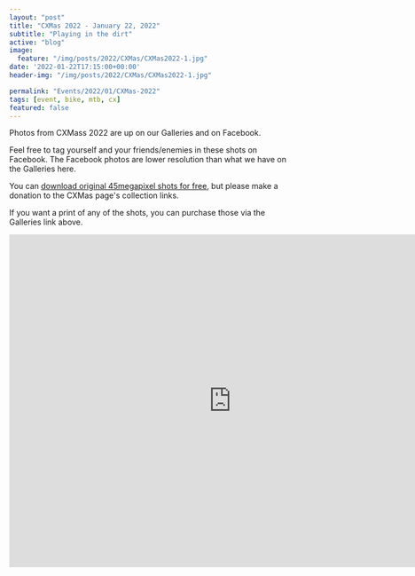 ```yaml
---
layout: "post"
title: "CXMas 2022 - January 22, 2022"
subtitle: "Playing in the dirt"
active: "blog"
image:
  feature: "/img/posts/2022/CXMas/CXMas2022-1.jpg"
date: '2022-01-22T17:15:00+00:00'
header-img: "/img/posts/2022/CXMas/CXMas2022-1.jpg"

permalink: "Events/2022/01/CXMas-2022"
tags: [event, bike, mtb, cx]
featured: false
---
```


Photos from CXMass 2022 are up on our Galleries and on Facebook.

Feel free to tag yourself and your friends/enemies in these shots on Facebook. The Facebook photos are lower resolution than what we have on the Galleries here.

You can [download original 45megapixel shots for free](https://photos.rainbowmarks.com/2022/Bikes/CXMas-1-22-2022/), but please make a donation to the CXMas page's collection links.

If you want a print of any of the shots, you can purchase those via the Galleries link above.


<iframe src="https://photos.rainbowmarks.com/frame/slideshow?key=SWGKWR&speed=3&transition=fade&autoStart=1&captions=0&navigation=0&playButton=0&randomize=0&transitionSpeed=2" width="800" height="600" frameborder="no" scrolling="no"></iframe>